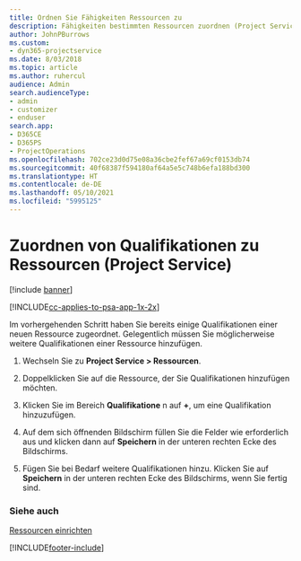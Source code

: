 ```yaml
---
title: Ordnen Sie Fähigkeiten Ressourcen zu
description: Fähigkeiten bestimmten Ressourcen zuordnen (Project Service)
author: JohnPBurrows
ms.custom:
- dyn365-projectservice
ms.date: 8/03/2018
ms.topic: article
ms.author: ruhercul
audience: Admin
search.audienceType:
- admin
- customizer
- enduser
search.app:
- D365CE
- D365PS
- ProjectOperations
ms.openlocfilehash: 702ce23d0d75e08a36cbe2fef67a69cf0153db74
ms.sourcegitcommit: 40f68387f594180af64a5e5c748b6efa188bd300
ms.translationtype: HT
ms.contentlocale: de-DE
ms.lasthandoff: 05/10/2021
ms.locfileid: "5995125"
---
```

# <a name="associate-skills-with-resources-project-service"></a>Zuordnen von Qualifikationen zu Ressourcen (Project Service)

[!include [banner](../includes/psa-now-project-operations.md)]

[!INCLUDE[cc-applies-to-psa-app-1x-2x](../includes/cc-applies-to-psa-app-1x-2x.md)]

Im vorhergehenden Schritt haben Sie bereits einige Qualifikationen einer neuen Ressource zugeordnet. Gelegentlich müssen Sie möglicherweise weitere Qualifikationen einer Ressource hinzufügen.  
  
1.  Wechseln Sie zu **Project Service > Ressourcen**.  
  
2.  Doppelklicken Sie auf die Ressource, der Sie Qualifikationen hinzufügen möchten.  
  
3.  Klicken Sie im Bereich **Qualifikatione** n auf **+**, um eine Qualifikation hinzuzufügen.  
  
4.  Auf dem sich öffnenden Bildschirm füllen Sie die Felder wie erforderlich aus und klicken dann auf **Speichern** in der unteren rechten Ecke des Bildschirms.  
  
5.  Fügen Sie bei Bedarf weitere Qualifikationen hinzu. Klicken Sie auf **Speichern** in der unteren rechten Ecke des Bildschirms, wenn Sie fertig sind.  
  
### <a name="see-also"></a>Siehe auch  
 [Ressourcen einrichten](../psa/set-up-resources.md)


[!INCLUDE[footer-include](../includes/footer-banner.md)]